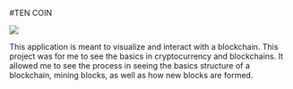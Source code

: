 #TEN COIN

![](Demo-min.gif)

This application is meant to visualize and interact with a blockchain.
This project was for me to see the basics in cryptocurrency and blockchains.
It allowed me to see the process in seeing the basics structure of a blockchain,
mining blocks, as well as how new blocks are formed.

